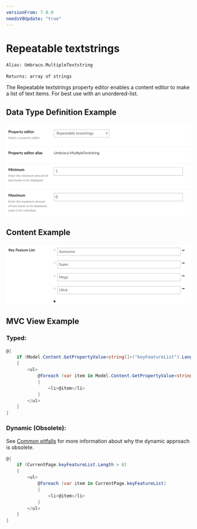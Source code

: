 ```yaml
---
versionFrom: 7.0.0
needsV8Update: "true"
---
```


# Repeatable textstrings

`Alias: Umbraco.MultipleTextstring`

`Returns: array of strings`

The Repeatable textstrings property editor enables a content editor to make a list of text items. For best use with an unordered-list.

## Data Type Definition Example

![Repeatable textstrings Data Type Definition](images/Repeatable-Textstrings-DataType.png)

## Content Example 

![Repeatable textstrings Content](images/Repeatable-Textstrings-Content.png)

## MVC View Example

### Typed:

```csharp
@{
    if (Model.Content.GetPropertyValue<string[]>("keyFeatureList").Length > 0)
    {
        <ul>
            @foreach (var item in Model.Content.GetPropertyValue<string[]>("keyFeatureList"))
            {
                <li>@item</li>
            }
        </ul>
    }
}
```

### Dynamic (Obsolete):

See [Common pitfalls](https://our.umbraco.com/documentation/reference/Common-Pitfalls/#dynamics) for more information about why the dynamic approach is obsolete.

```csharp
@{
    if (CurrentPage.keyFeatureList.Length > 0)
    {
        <ul>
            @foreach (var item in CurrentPage.keyFeatureList)
            {
                <li>@item</li>
            }
        </ul>
    }
}
```
